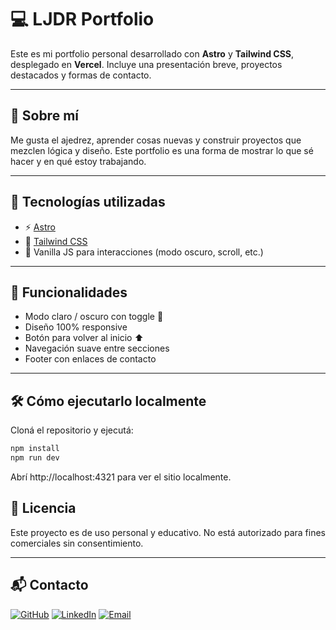 # 💻 LJDR Portfolio

Este es mi portfolio personal desarrollado con **Astro** y **Tailwind CSS**, desplegado en **Vercel**. Incluye una presentación breve, proyectos destacados y formas de contacto.

---

## 🧠 Sobre mí

Me gusta el ajedrez, aprender cosas nuevas y construir proyectos que mezclen lógica y diseño. Este portfolio es una forma de mostrar lo que sé hacer y en qué estoy trabajando.

---

## 🚀 Tecnologías utilizadas

- ⚡ [Astro](https://astro.build/)
- 🎨 [Tailwind CSS](https://tailwindcss.com/)
- 🔧 Vanilla JS para interacciones (modo oscuro, scroll, etc.)

---

## 🧩 Funcionalidades

- Modo claro / oscuro con toggle 🌙
- Diseño 100% responsive
- Botón para volver al inicio ⬆️
- Navegación suave entre secciones
- Footer con enlaces de contacto

---

## 🛠 Cómo ejecutarlo localmente

Cloná el repositorio y ejecutá:

```bash
npm install
npm run dev
```

Abrí http://localhost:4321 para ver el sitio localmente.

## 📄 Licencia

Este proyecto es de uso personal y educativo. No está autorizado para fines comerciales sin consentimiento.

---

## 📬 Contacto

[![GitHub](https://img.shields.io/badge/GitHub-000?style=for-the-badge&logo=github&logoColor=white)](https://github.com/ljdr64)
[![LinkedIn](https://img.shields.io/badge/LinkedIn-0077B5?style=for-the-badge&logo=linkedin&logoColor=white)](https://www.linkedin.com/in/laureano-rodriguez-0715b5210)
[![Email](https://img.shields.io/badge/Email-D14836?style=for-the-badge&logo=gmail&logoColor=white)](mailto:laure.jd0101@gmail.com)

